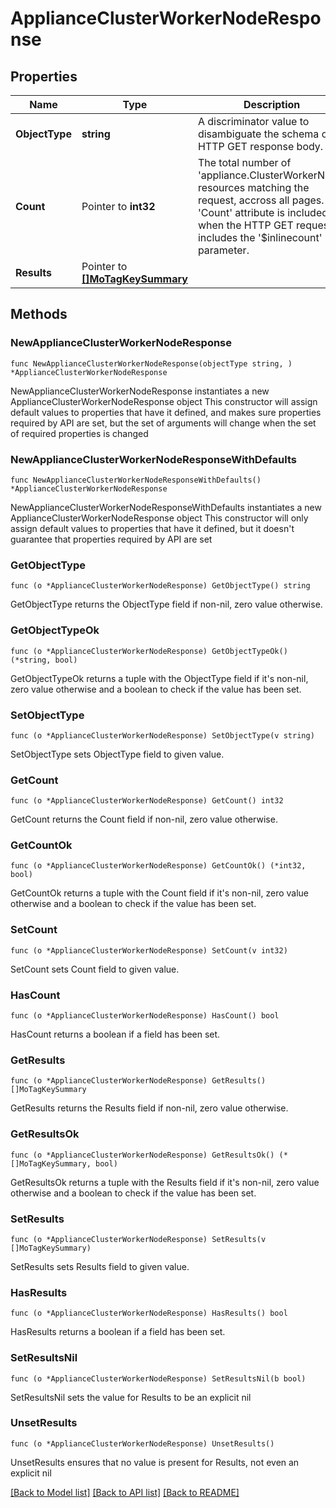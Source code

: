 # ApplianceClusterWorkerNodeResponse

## Properties

Name | Type | Description | Notes
------------ | ------------- | ------------- | -------------
**ObjectType** | **string** | A discriminator value to disambiguate the schema of a HTTP GET response body. | 
**Count** | Pointer to **int32** | The total number of &#39;appliance.ClusterWorkerNode&#39; resources matching the request, accross all pages. The &#39;Count&#39; attribute is included when the HTTP GET request includes the &#39;$inlinecount&#39; parameter. | [optional] 
**Results** | Pointer to [**[]MoTagKeySummary**](MoTagKeySummary.md) |  | [optional] 

## Methods

### NewApplianceClusterWorkerNodeResponse

`func NewApplianceClusterWorkerNodeResponse(objectType string, ) *ApplianceClusterWorkerNodeResponse`

NewApplianceClusterWorkerNodeResponse instantiates a new ApplianceClusterWorkerNodeResponse object
This constructor will assign default values to properties that have it defined,
and makes sure properties required by API are set, but the set of arguments
will change when the set of required properties is changed

### NewApplianceClusterWorkerNodeResponseWithDefaults

`func NewApplianceClusterWorkerNodeResponseWithDefaults() *ApplianceClusterWorkerNodeResponse`

NewApplianceClusterWorkerNodeResponseWithDefaults instantiates a new ApplianceClusterWorkerNodeResponse object
This constructor will only assign default values to properties that have it defined,
but it doesn't guarantee that properties required by API are set

### GetObjectType

`func (o *ApplianceClusterWorkerNodeResponse) GetObjectType() string`

GetObjectType returns the ObjectType field if non-nil, zero value otherwise.

### GetObjectTypeOk

`func (o *ApplianceClusterWorkerNodeResponse) GetObjectTypeOk() (*string, bool)`

GetObjectTypeOk returns a tuple with the ObjectType field if it's non-nil, zero value otherwise
and a boolean to check if the value has been set.

### SetObjectType

`func (o *ApplianceClusterWorkerNodeResponse) SetObjectType(v string)`

SetObjectType sets ObjectType field to given value.


### GetCount

`func (o *ApplianceClusterWorkerNodeResponse) GetCount() int32`

GetCount returns the Count field if non-nil, zero value otherwise.

### GetCountOk

`func (o *ApplianceClusterWorkerNodeResponse) GetCountOk() (*int32, bool)`

GetCountOk returns a tuple with the Count field if it's non-nil, zero value otherwise
and a boolean to check if the value has been set.

### SetCount

`func (o *ApplianceClusterWorkerNodeResponse) SetCount(v int32)`

SetCount sets Count field to given value.

### HasCount

`func (o *ApplianceClusterWorkerNodeResponse) HasCount() bool`

HasCount returns a boolean if a field has been set.

### GetResults

`func (o *ApplianceClusterWorkerNodeResponse) GetResults() []MoTagKeySummary`

GetResults returns the Results field if non-nil, zero value otherwise.

### GetResultsOk

`func (o *ApplianceClusterWorkerNodeResponse) GetResultsOk() (*[]MoTagKeySummary, bool)`

GetResultsOk returns a tuple with the Results field if it's non-nil, zero value otherwise
and a boolean to check if the value has been set.

### SetResults

`func (o *ApplianceClusterWorkerNodeResponse) SetResults(v []MoTagKeySummary)`

SetResults sets Results field to given value.

### HasResults

`func (o *ApplianceClusterWorkerNodeResponse) HasResults() bool`

HasResults returns a boolean if a field has been set.

### SetResultsNil

`func (o *ApplianceClusterWorkerNodeResponse) SetResultsNil(b bool)`

 SetResultsNil sets the value for Results to be an explicit nil

### UnsetResults
`func (o *ApplianceClusterWorkerNodeResponse) UnsetResults()`

UnsetResults ensures that no value is present for Results, not even an explicit nil

[[Back to Model list]](../README.md#documentation-for-models) [[Back to API list]](../README.md#documentation-for-api-endpoints) [[Back to README]](../README.md)


